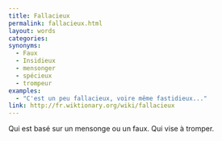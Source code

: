 ```yaml
---
title: Fallacieux
permalink: fallacieux.html
layout: words
categories:
synonyms:
  - Faux
  - Insidieux
  - mensonger
  - spécieux
  - trompeur
examples:
  - "C'est un peu fallacieux, voire même fastidieux..."
link: http://fr.wiktionary.org/wiki/fallacieux
---
```


Qui est basé sur un mensonge ou un faux. Qui vise à tromper.

